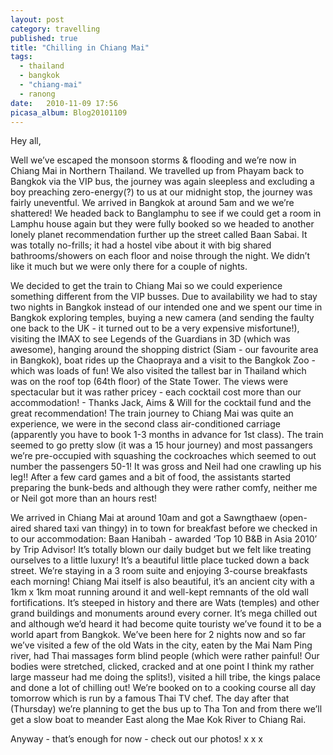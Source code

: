 ```yaml
---
layout: post
category: travelling
published: true
title: "Chilling in Chiang Mai"
tags: 
  - thailand
  - bangkok
  - "chiang-mai"
  - ranong
date:   2010-11-09 17:56
picasa_album: Blog20101109
---
```

Hey all,

Well we’ve escaped the monsoon storms & flooding and we’re now in Chiang Mai in Northern Thailand. We travelled up from Phayam back to Bangkok via the VIP bus, the journey was again sleepless and excluding a boy preaching zero-energy(?) to us at our midnight stop, the journey was fairly uneventful. We arrived in Bangkok at around 5am and we we’re shattered! We headed back to Banglamphu to see if we could get a room in Lamphu house again but they were fully booked so we headed to another lonely planet recommendation further up the street called Baan Sabai. It was totally no-frills; it had a hostel vibe about it with big shared bathrooms/showers on each floor and noise through the night. We  didn’t like it much but we were only there for a couple of nights.

We decided to get the train to Chiang Mai so we could experience something different from the VIP busses. Due to availability we had to stay two nights in Bangkok instead of our intended one and we spent our time in Bangkok exploring temples, buying a new camera (and sending the faulty one back to the UK - it turned out to be a very expensive misfortune!), visiting the IMAX to see Legends of the Guardians in 3D (which was awesome), hanging around the shopping district (Siam - our favourite area in Bangkok), boat rides up the Chaopraya and a visit to the Bangkok Zoo - which was loads of fun! We also visited the tallest bar in Thailand which was on the roof top (64th floor) of the State Tower. The views were spectacular but it was rather pricey - each cocktail cost more than our accommodation! - Thanks Jack, Aims & Will for the cocktail fund and the great recommendation! The train journey to Chiang Mai was quite an experience, we were in the second class air-conditioned carriage (apparently you have to book 1-3 months in advance for 1st class). The train seemed to go pretty slow (it was a 15 hour journey) and most passangers we’re pre-occupied with squashing the cockroaches which seemed to out number the passengers 50-1! It was gross and Neil had one crawling up his leg!! After a few card games and a bit of food, the assistants started preparing the bunk-beds and although they were rather comfy, neither me or Neil got more than an hours rest!

We arrived in Chiang Mai at around 10am and got a Sawngthaew (open-aired shared taxi van thingy) in to town for breakfast before we checked in to our accommodation: Baan Hanibah - awarded ‘Top 10 B&B in Asia 2010’ by Trip Advisor! It’s totally blown our daily budget but we felt like treating ourselves to a little luxury! It’s a beautiful little place tucked down a back street. We’re staying in a 3 room suite and enjoying 3-course breakfasts each morning! Chiang Mai itself is also beautiful, it’s an ancient city with a 1km x 1km moat running around it and well-kept remnants of the old wall fortifications. It’s steeped in history and there are Wats (temples) and other grand buildings and monuments around every corner. It’s mega chilled out and although we’d heard it had become quite touristy we’ve found it to be a world apart from Bangkok. We’ve been here for 2 nights now and so far we’ve visited a few of the old Wats in the city, eaten by the Mai Nam Ping river, had Thai massages form blind people (which were rather painful! Our bodies were stretched, clicked, cracked and at one point I think my rather large masseur had me doing the splits!), visited a hill tribe, the kings palace and done a lot of chilling out! We’re booked on to a cooking course all day tomorrow which is run by a famous Thai TV chef. The day after that (Thursday) we’re planning to get the bus up to Tha Ton and from there we’ll get a slow boat to meander East along the Mae Kok River to Chiang Rai.

Anyway - that’s enough for now - check out our photos! x x x
